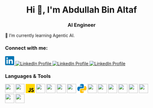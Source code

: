 <h1 align="center">Hi 👋, I'm Abdullah Bin Altaf</h1>
<h3 align="center">AI Engineer</h3>
<p>🔭 I’m currently learning Agentic AI.</p>
<h3 align="left">Connect with me:</h3>
<a align="left" href="https://www.linkedin.com/in/abdullah-k18/" target="_blank">
<img src="https://github.com/abdullah-k18/Github-Profile-README-Generator/blob/main/images/logo.png" alt="LinkedIn Profile" height="30px" width="30px">
</a>
<a align="left" href="https://hashnode.com/@abdullahk18" target="_blank">
<img src="https://avatars.githubusercontent.com/u/16342708?s=200&v=4" alt="LinkedIn Profile" height="30px" width="30px">
</a>
<a align="left" href="https://medium.com/@abdullahk18" target="_blank">
<img src="https://avatars.githubusercontent.com/u/923954?s=200&v=4" alt="LinkedIn Profile" height="30px" width="30px">
</a>
<a align="left" href="https://dev.to/abdullah-k18" target="_blank">
<img src="https://avatars.githubusercontent.com/u/13521919?s=200&v=4" alt="LinkedIn Profile" height="30px" width="30px">
</a>
<h3 align="left">Languages & Tools</h3>
<p><img src="https://registry.npmmirror.com/@lobehub/icons-static-png/latest/files/dark/langchain-color.png" width="30px" height="30px">
  <img src="https://avatars.githubusercontent.com/u/54333248?s=200&v=4" width="30px" height="30px">
  <img src="https://github.com/abdullah-k18/Github-Profile-README-Generator/blob/main/images/javascript.svg" width="30px" height="30px">
  <img src="https://avatars.githubusercontent.com/u/45120?s=200&v=4" width="30px" height="30px">
  <img src="https://avatars.githubusercontent.com/u/365630?s=200&v=4" width="30px" height="30px">
  <img src="https://avatars.githubusercontent.com/u/21206976?s=200&v=4" width="30px" height="30px">
  <img src="https://avatars.githubusercontent.com/u/288276?s=200&v=4" width="30px" height="30px">
  <img src="https://github.com/abdullah-k18/Github-Profile-README-Generator/blob/main/images/python.svg" width="30px" height="30px">
  <img src="https://agent.ai/agent.ai-gear/logomark.png" width="30px" height="30px">
  <img src="https://huggingface.co/datasets/huggingface/brand-assets/resolve/main/hf-logo.png" width="30px" height="30px">
  <img src="https://avatars.githubusercontent.com/u/7464134?s=200&v=4" width="30px" height="30px">
  <img src="https://avatars.githubusercontent.com/u/14957082?s=200&v=4" width="30px" height="30px">
  <img src="https://avatars.githubusercontent.com/u/24515738?s=200&v=4" width="30px" height="30px">
  <img src="https://avatars.githubusercontent.com/u/139423088?s=200&v=4" width="30px" height="30px"> 
  <img src="https://avatars.githubusercontent.com/u/45109972?s=200&v=4" width="30px" height="30px">
  <img src="https://avatars.githubusercontent.com/u/33467679?s=200&v=4" width="30px" height="30px">
</p>

